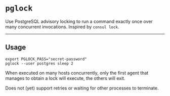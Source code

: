 # `pglock`

Use PostgreSQL advisory locking to run a command exactly once over many
concurrent invocations. Inspired by `consul lock`.

---

## Usage

```
export PGLOCK_PASS="secret-password"
pglock --user postgres sleep 2
```

When executed on many hosts concurrently, only the first agent
that manages to obtain a lock will execute, the others will exit.

Does not (yet) support retries or waiting for other processes to terminate.
